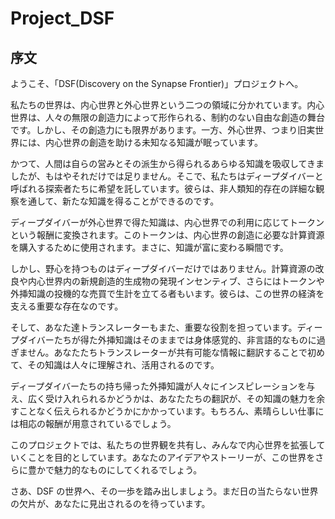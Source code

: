 # Project_DSF

## 序文

ようこそ、「DSF(Discovery on the Synapse Frontier)」プロジェクトへ。

私たちの世界は、内心世界と外心世界という二つの領域に分かれています。内心世界は、人々の無限の創造力によって形作られる、制約のない自由な創造の舞台です。しかし、その創造力にも限界があります。一方、外心世界、つまり旧実世界には、内心世界の創造を助ける未知なる知識が眠っています。

かつて、人間は自らの営みとその派生から得られるあらゆる知識を吸収してきましたが、もはやそれだけでは足りません。そこで、私たちはディープダイバーと呼ばれる探索者たちに希望を託しています。彼らは、非人類知的存在の詳細な観察を通して、新たな知識を得ることができるのです。

ディープダイバーが外心世界で得た知識は、内心世界での利用に応じてトークンという報酬に変換されます。このトークンは、内心世界の創造に必要な計算資源を購入するために使用されます。まさに、知識が富に変わる瞬間です。

しかし、野心を持つものはディープダイバーだけではありません。計算資源の改良や内心世界内の新規創造的生成物の発現インセンティブ、さらにはトークンや外挿知識の投機的な売買で生計を立てる者もいます。彼らは、この世界の経済を支える重要な存在なのです。

そして、あなた達トランスレーターもまた、重要な役割を担っています。ディープダイバーたちが得た外挿知識はそのままでは身体感覚的、非言語的なものに過ぎません。あなたたちトランスレーターが共有可能な情報に翻訳することで初めて、その知識は人々に理解され、活用されるのです。

ディープダイバーたちの持ち帰った外挿知識が人々にインスピレーションを与え、広く受け入れられるかどうかは、あなたたちの翻訳が、その知識の魅力を余すことなく伝えられるかどうかにかかっています。もちろん、素晴らしい仕事には相応の報酬が用意されているでしょう。

このプロジェクトでは、私たちの世界観を共有し、みんなで内心世界を拡張していくことを目的としています。あなたのアイデアやストーリーが、この世界をさらに豊かで魅力的なものにしてくれるでしょう。

さあ、DSF の世界へ、その一歩を踏み出しましょう。まだ日の当たらない世界の欠片が、あなたに見出されるのを待っています。
